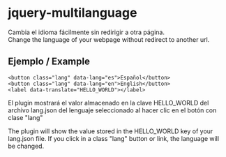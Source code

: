 # jquery-multilanguage
Cambia el idioma fácilmente sin redirigir a otra página. <br>
Change the language of your webpage without redirect to another url.

## Ejemplo / Example
```
<button class="lang" data-lang="es">Español</button>
<button class="lang" data-lang="en">English</button>
<label data-translate="HELLO_WORLD"></label>
```

El plugin mostrará el valor almacenado en la clave HELLO_WORLD del archivo lang.json del lenguaje seleccionado al hacer clic en el botón con clase "lang"

The plugin will show the value stored in the HELLO_WORLD key of your lang.json file. If you click in a class "lang" button or link, the language will be changed.
